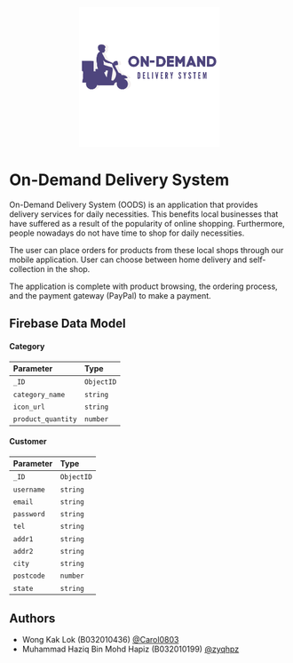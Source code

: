 <p align="center" width="100%">
  <img width="50%" src="https://raw.githubusercontent.com/Carol0803/MAD-Project/master/assets/ic_app_logo.png"> 
</p>

# On-Demand Delivery System 

On-Demand Delivery System (OODS) is an application that provides delivery services for daily necessities. This benefits local businesses that have suffered as a result of the popularity of online shopping. Furthermore, people nowadays do not have time to shop for daily necessities.

The user can place orders for products from these local shops through our mobile application. User can choose between home delivery and self-collection in the shop. 

The application is complete with product browsing, the ordering process, and the payment gateway (PayPal) to make a payment.

## Firebase Data Model

#### Category

| Parameter | Type     |
| :-------- | :------- |
| `_ID` | `ObjectID` |
| `category_name` | `string` |
| `icon_url` | `string` |
| `product_quantity` | `number` |

#### Customer

| Parameter | Type     |
| :-------- | :------- |
| `_ID` | `ObjectID` |
| `username` | `string` |
| `email` | `string` |
| `password` | `string` |
| `tel` | `string` |
| `addr1` | `string` |
| `addr2` | `string` |
| `city` | `string` |
| `postcode` | `number` |
| `state` | `string` |

## Authors

- Wong Kak Lok (B032010436) [@Carol0803](https://www.github.com/Carol0803)
- Muhammad Haziq Bin Mohd Hapiz (B032010199) [@zyqhpz](https://www.github.com/zyqhpz)

